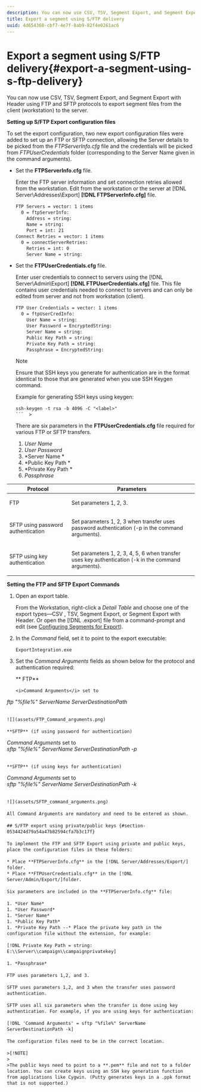 ```yaml
---
description: You can now use CSV, TSV, Segment Export, and Segment Export with Header using FTP and SFTP protocols to export segment files from the client (workstation) to the server.
title: Export a segment using S/FTP delivery
uuid: 4d654368-cbf7-4e7f-8ab9-82f4e0261ac6
---
```


# Export a segment using S/FTP delivery{#export-a-segment-using-s-ftp-delivery}

You can now use CSV, TSV, Segment Export, and Segment Export with Header using FTP and SFTP protocols to export segment files from the client (workstation) to the server.

**Setting up S/FTP Export configuration files**

To set the export configuration, two new export configuration files were added to set up an FTP or SFTP connection, allowing the Server details to be picked from the *FTPServerInfo.cfg* file and the credentials will be picked from *FTPUserCredentials* folder (corresponding to the Server Name given in the command arguments).

* Set the **FTPServerInfo.cfg** file.

  Enter the FTP server information and set connection retries allowed from the workstation. Edit from the workstation or the server at [!DNL Server\Addresses\Export\] **[!DNL FTPServerInfo.cfg]** file. 

  ```
  FTP Servers = vector: 1 items 
    0 = ftpServerInfo:  
      Address = string:  
      Name = string:  
      Port = int: 21 
  Connect Retries = vector: 1 items 
    0 = connectServerRetries:  
      Retries = int: 0 
      Server Name = string:
  ```

* Set the **FTPUserCredentials.cfg** file.

  Enter user credentials to connect to servers using the [!DNL Server\Admin\Export\] **[!DNL FTPUserCredentials.cfg]** file. This file contains user credentials needed to connect to servers and can only be edited from server and not from workstation (client). 

  ```
  FTP User Credentials = vector: 1 items 
    0 = ftpUserCredInfo: 
      User Name = string:  
      User Password = EncryptedString:  
      Server Name = string:  
      Public Key Path = string:  
      Private Key Path = string:  
      Passphrase = EncryptedString:
  ```

  >[!NOTE]
  >
  >Ensure that SSH keys you generate for authentication are in the format identical to those that are generated when you use SSH Keygen command. 
  >
  >
  >Example for generating SSH keys using keygen: 
  >
  >
  >
  >
  >```  >
  >ssh-keygen -t rsa -b 4096 -C "<label>"
  >```  >
  >

  There are six parameters in the **FTPUserCredentials.cfg** file required for various FTP or SFTP transfers.

    1. *User Name* 
    1. *User Password* 
    1. *Server Name * 
    1. *Public Key Path * 
    1. *Private Key Path * 
    1. *Passphrase*

<table id="table_4EB416DC770D4D1AA4FAD9676C0D680C"> 
 <thead> 
  <tr> 
   <th colname="col1" class="entry"> Protocol </th> 
   <th colname="col2" class="entry"> Parameters </th> 
  </tr> 
 </thead>
 <tbody> 
  <tr> 
   <td colname="col1"> <p>FTP </p> </td> 
   <td colname="col2"> <p>Set parameters 1, 2, 3. </p> </td> 
  </tr> 
  <tr> 
   <td colname="col1"> <p>SFTP using password authentication </p> </td> 
   <td colname="col2"> <p>Set parameters 1, 2, 3 when transfer uses password authentication (-p in the command arguments). </p> </td> 
  </tr> 
  <tr> 
   <td colname="col1"> <p>SFTP using key authentication </p> </td> 
   <td colname="col2"> <p>Set parameters 1, 2, 3, 4, 5, 6 when transfer uses key authentication (-k in the command arguments). </p> </td> 
  </tr> 
 </tbody> 
</table>

**Setting the FTP and SFTP Export Commands**

1. Open an export table.

   From the Workstation, right-click a *Detail Table* and choose one of the export types—CSV , TSV, Segment Export, or Segment Export with Header. Or open the [!DNL .export] file from a command-prompt and edit (see [Configuring Segments for Export](../../../home/c-get-started/c-exp-data-seg-exp/t-config-sgts-expt.md#task-8857f221fa66463990ec9b60db6db372)). 

1. In the *Command* field, set it to point to the export executable: 

   ```
   ExportIntegration.exe
   ```

1. Set the *Command Arguments* fields as shown below for the protocol and authentication required:

   ** FTP**

   ```
   <i>Command Arguments</i> set to  
<i>ftp "%file%" ServerName ServerDestinationPath</i>
   ```

   ![](assets/FTP_Command_arguments.png)

   **SFTP** (if using password for authentication)

   ```
   <i>Command Arguments</i> set to  
<i>sftp "%file%" ServerName ServerDestinationPath -p</i> 
   ```

   **SFTP** (if using keys for authentication)

   ```
   <i>Command Arguments</i> set to  
<i>sftp "%file%" ServerName ServerDestinationPath -k</i>
   ```

   ![](assets/SFTP_command_arguments.png)

All Command Arguments are mandatory and need to be entered as shown.

## S/FTP export using private/public keys {#section-0534424d79a54a47b82594cfa7b3c17f}

To implement the FTP and SFTP Export using private and public keys, place the configuration files in these folders:

* Place **FTPServerInfo.cfg** in the [!DNL Server/Addresses/Export/] folder. 
* Place **FTPUserCredentials.cfg** in the [!DNL Server/Admin/Export/]folder.

Six parameters are included in the **FTPServerInfo.cfg** file:

1. *User Name* 
1. *User Password* 
1. *Server Name* 
1. *Public Key Path* 
1. *Private Key Path --* Place the private key path in the configuration file without the extension, for example:

[!DNL Private Key Path = string: E:\\Server\\campaign\\campaignprivatekey] 

1. *Passphrase*

FTP uses parameters 1,2, and 3.

SFTP uses parameters 1,2, and 3 when the transfer uses password authentication.

SFTP uses all six parameters when the transfer is done using key authentication. For example, if you are using keys for authentication:

[!DNL 'Command Arguments' = sftp "%file%" ServerName ServerDestinationPath -k]

The configuration files need to be in the correct location.

>[!NOTE]
>
>The public keys need to point to a **.pem** file and not to a folder location. You can create keys using an SSH key generation function from applications like Cygwin. (Putty generates keys in a .ppk format that is not supported.)

